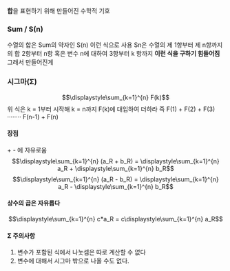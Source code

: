 **합**을 표현하기 위해 만들어진 수학적 기호
### Sum / S(n)
수열의 합은 Sum의 약자인 S(n) 이런 식으로 사용
Sn은 수열의 제 1항부터 제 n항까지의 합
2항부터 n항 혹은 변수 n에 대하여 3항부터 k 항까지 **이런 식을 구하기 힘들어짐**
그래서 만들어진게

### 시그마(Σ)

$$\displaystyle\sum_{k=1}^{n} F(k)$$
위 식은 
k = 1부터 시작해 k = n까지 F(k)에 대입하여 더하라 즉 F(1) + F(2) + F(3) ········ F(n-1)  + F(n)

#### 장점
\+ - 에 자유로움
$$\displaystyle\sum_{k=1}^{n} (a_R + b_R) = \displaystyle\sum_{k=1}^{n} a_R + \displaystyle\sum_{k=1}^{n} b_R$$
$$\displaystyle\sum_{k=1}^{n} (a_R - b_R) = \displaystyle\sum_{k=1}^{n} a_R - \displaystyle\sum_{k=1}^{n} b_R$$
#### 상수의 곱은 자유롭다
$$\displaystyle\sum_{k=1}^{n} c*a_R = c\displaystyle\sum_{k=1}^{n} a_R$$


#### Σ 주의사항
1. 변수가 포함된 식에서 나눗셈은 따로 계산할 수 없다
2. 변수에 대해서 시그마 밖으로 나올 수도 없다.
